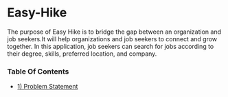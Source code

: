 # Easy-Hike
The purpose of Easy Hike is to bridge the gap between an organization and job seekers.It will help organizations and job seekers to connect and grow together. In this application, job seekers can search for jobs according to their degree, skills, preferred location, and company. 

### Table Of Contents
 - [1) Problem Statement](https://github.com/pandeyjiseeti/Easy-Hike#table-of-contents)
